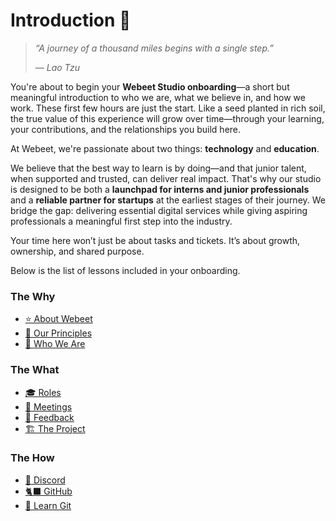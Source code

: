 # Introduction 👋

> _“A journey of a thousand miles begins with a single step.”_
>
> — _Lao Tzu_

You're about to begin your **Webeet Studio onboarding**—a short but meaningful introduction to who we are, what we believe in, and how we work. These first few hours are just the start. Like a seed planted in rich soil, the true value of this experience will grow over time—through your learning, your contributions, and the relationships you build here.

At Webeet, we're passionate about two things: **technology** and **education**.

We believe that the best way to learn is by doing—and that junior talent, when supported and trusted, can deliver real impact. That's why our studio is designed to be both a **launchpad for interns and junior professionals** and a **reliable partner for startups** at the earliest stages of their journey. We bridge the gap: delivering essential digital services while giving aspiring professionals a meaningful first step into the industry.

Your time here won’t just be about tasks and tickets. It’s about growth, ownership, and shared purpose.

Below is the list of lessons included in your onboarding.

### The Why

- [⭐️ About Webeet]()
- [🧭 Our Principles]()
- [👥 Who We Are]()

### The What

- [🎓 Roles]()
- [🤝 Meetings]()
- [💭 Feedback]()
- [🏗️ The Project]()

### The How

- [👾 Discord]()
- [🐈‍⬛ GitHub]()
- [🔀 Learn Git]()
